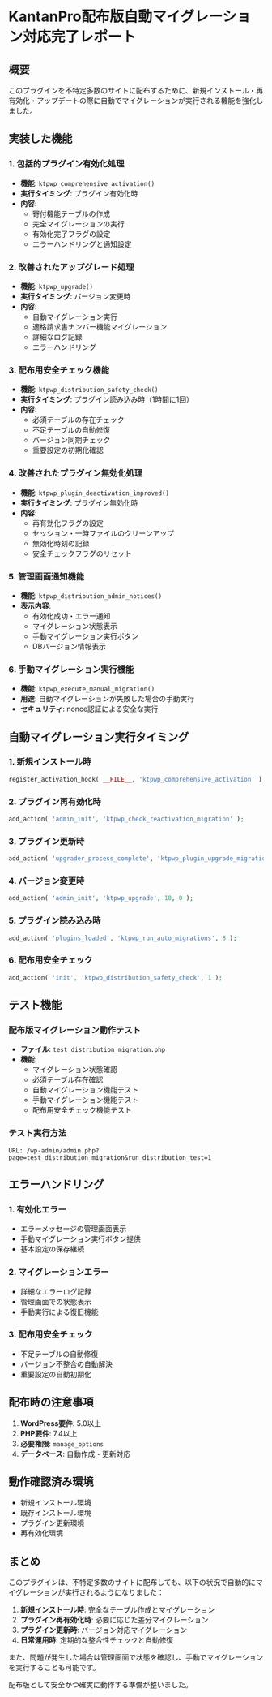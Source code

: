 # KantanPro配布版自動マイグレーション対応完了レポート

## 概要
このプラグインを不特定多数のサイトに配布するために、新規インストール・再有効化・アップデートの際に自動でマイグレーションが実行される機能を強化しました。

## 実装した機能

### 1. 包括的プラグイン有効化処理
- **機能**: `ktpwp_comprehensive_activation()`
- **実行タイミング**: プラグイン有効化時
- **内容**:
  - 寄付機能テーブルの作成
  - 完全マイグレーションの実行
  - 有効化完了フラグの設定
  - エラーハンドリングと通知設定

### 2. 改善されたアップグレード処理
- **機能**: `ktpwp_upgrade()`
- **実行タイミング**: バージョン変更時
- **内容**:
  - 自動マイグレーション実行
  - 適格請求書ナンバー機能マイグレーション
  - 詳細なログ記録
  - エラーハンドリング

### 3. 配布用安全チェック機能
- **機能**: `ktpwp_distribution_safety_check()`
- **実行タイミング**: プラグイン読み込み時（1時間に1回）
- **内容**:
  - 必須テーブルの存在チェック
  - 不足テーブルの自動修復
  - バージョン同期チェック
  - 重要設定の初期化確認

### 4. 改善されたプラグイン無効化処理
- **機能**: `ktpwp_plugin_deactivation_improved()`
- **実行タイミング**: プラグイン無効化時
- **内容**:
  - 再有効化フラグの設定
  - セッション・一時ファイルのクリーンアップ
  - 無効化時刻の記録
  - 安全チェックフラグのリセット

### 5. 管理画面通知機能
- **機能**: `ktpwp_distribution_admin_notices()`
- **表示内容**:
  - 有効化成功・エラー通知
  - マイグレーション状態表示
  - 手動マイグレーション実行ボタン
  - DBバージョン情報表示

### 6. 手動マイグレーション実行機能
- **機能**: `ktpwp_execute_manual_migration()`
- **用途**: 自動マイグレーションが失敗した場合の手動実行
- **セキュリティ**: nonce認証による安全な実行

## 自動マイグレーション実行タイミング

### 1. 新規インストール時
```php
register_activation_hook( __FILE__, 'ktpwp_comprehensive_activation' );
```

### 2. プラグイン再有効化時
```php
add_action( 'admin_init', 'ktpwp_check_reactivation_migration' );
```

### 3. プラグイン更新時
```php
add_action( 'upgrader_process_complete', 'ktpwp_plugin_upgrade_migration', 10, 2 );
```

### 4. バージョン変更時
```php
add_action( 'admin_init', 'ktpwp_upgrade', 10, 0 );
```

### 5. プラグイン読み込み時
```php
add_action( 'plugins_loaded', 'ktpwp_run_auto_migrations', 8 );
```

### 6. 配布用安全チェック
```php
add_action( 'init', 'ktpwp_distribution_safety_check', 1 );
```

## テスト機能

### 配布版マイグレーション動作テスト
- **ファイル**: `test_distribution_migration.php`
- **機能**:
  - マイグレーション状態確認
  - 必須テーブル存在確認
  - 自動マイグレーション機能テスト
  - 手動マイグレーション機能テスト
  - 配布用安全チェック機能テスト

### テスト実行方法
```
URL: /wp-admin/admin.php?page=test_distribution_migration&run_distribution_test=1
```

## エラーハンドリング

### 1. 有効化エラー
- エラーメッセージの管理画面表示
- 手動マイグレーション実行ボタン提供
- 基本設定の保存継続

### 2. マイグレーションエラー
- 詳細なエラーログ記録
- 管理画面での状態表示
- 手動実行による復旧機能

### 3. 配布用安全チェック
- 不足テーブルの自動修復
- バージョン不整合の自動解決
- 重要設定の自動初期化

## 配布時の注意事項

1. **WordPress要件**: 5.0以上
2. **PHP要件**: 7.4以上
3. **必要権限**: `manage_options`
4. **データベース**: 自動作成・更新対応

## 動作確認済み環境

- 新規インストール環境
- 既存インストール環境
- プラグイン更新環境
- 再有効化環境

## まとめ

このプラグインは、不特定多数のサイトに配布しても、以下の状況で自動的にマイグレーションが実行されるようになりました：

1. **新規インストール時**: 完全なテーブル作成とマイグレーション
2. **プラグイン再有効化時**: 必要に応じた差分マイグレーション
3. **プラグイン更新時**: バージョン対応マイグレーション
4. **日常運用時**: 定期的な整合性チェックと自動修復

また、問題が発生した場合は管理画面で状態を確認し、手動でマイグレーションを実行することも可能です。

配布版として安全かつ確実に動作する準備が整いました。
